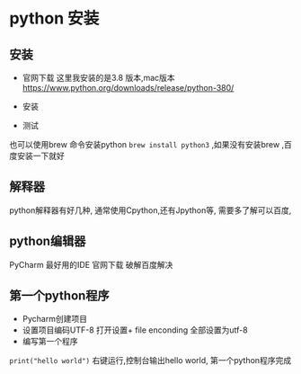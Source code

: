 # python 安装
## 安装

* 官网下载
这里我安装的是3.8 版本,mac版本
https://www.python.org/downloads/release/python-380/
* 安装

* 测试

也可以使用brew 命令安装python  `brew install python3`  ,如果没有安装brew ,百度安装一下就好


## 解释器

python解释器有好几种, 通常使用Cpython,还有Jpython等, 需要多了解可以百度,

## python编辑器

PyCharm 最好用的IDE  官网下载  破解百度解决

## 第一个python程序

* Pycharm创建项目
* 设置项目编码UTF-8
  打开设置+ file enconding 全部设置为utf-8
* 编写第一个程序

` print("hello world") `  右键运行,控制台输出hello world, 第一个python程序完成


